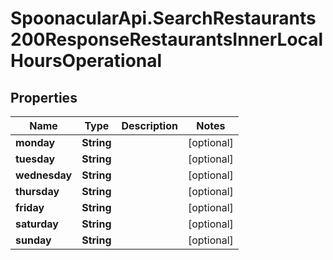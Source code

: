 # SpoonacularApi.SearchRestaurants200ResponseRestaurantsInnerLocalHoursOperational

## Properties

Name | Type | Description | Notes
------------ | ------------- | ------------- | -------------
**monday** | **String** |  | [optional] 
**tuesday** | **String** |  | [optional] 
**wednesday** | **String** |  | [optional] 
**thursday** | **String** |  | [optional] 
**friday** | **String** |  | [optional] 
**saturday** | **String** |  | [optional] 
**sunday** | **String** |  | [optional] 


